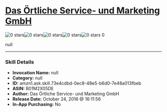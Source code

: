 # [Das Örtliche Service- und Marketing GmbH](http://alexa.amazon.com/#skills/amzn1.ask.skill.73e4cdbd-0ec8-48e5-b6d0-7e48a013fbeb)
![0 stars](../../images/ic_star_border_black_18dp_1x.png)![0 stars](../../images/ic_star_border_black_18dp_1x.png)![0 stars](../../images/ic_star_border_black_18dp_1x.png)![0 stars](../../images/ic_star_border_black_18dp_1x.png)![0 stars](../../images/ic_star_border_black_18dp_1x.png) 0

null

***

### Skill Details

* **Invocation Name:** null
* **Category:** null
* **ID:** amzn1.ask.skill.73e4cdbd-0ec8-48e5-b6d0-7e48a013fbeb
* **ASIN:** B01M2X05DE
* **Author:** Das Örtliche Service- und Marketing GmbH
* **Release Date:** October 24, 2016 @ 16:11:56
* **In-App Purchasing:** No
